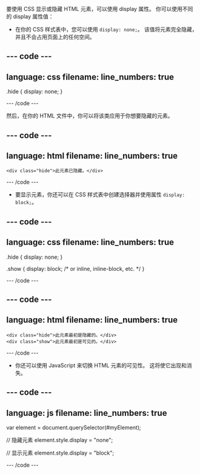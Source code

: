 要使用 CSS 显示或隐藏 HTML 元素，可以使用 display 属性。 你可以使用不同的 display 属性值：

- 在你的 CSS 样式表中，您可以使用 `display: none;`。 该值将元素完全隐藏，并且不会占用页面上的任何空间。

## --- code ---

language: css
filename:
line_numbers: true
-------------------------------------------------------

.hide {
display: none;
}

\--- /code ---

然后，在你的 HTML 文件中，你可以将该类应用于你想要隐藏的元素。

## --- code ---

language: html
filename:
line_numbers: true
-------------------------------------------------------

```
<div class="hide">此元素已隐藏。</div>
```

\--- /code ---

- 要显示元素，你还可以在 CSS 样式表中创建选择器并使用属性 `display: block;`。

## --- code ---

language: css
filename:
line_numbers: true
-------------------------------------------------------

.hide {
display: none;
}

.show {
display: block; /\* or inline, inline-block, etc. \*/
}

\--- /code ---

## --- code ---

language: html
filename:
line_numbers: true
-------------------------------------------------------

```
<div class="hide">此元素最初是隐藏的。</div>
<div class="show">此元素最初是可见的。</div>
```

\--- /code ---

- 你还可以使用 JavaScript 来切换 HTML 元素的可见性。 这将使它出现和消失。

## --- code ---

language: js
filename:
line_numbers: true
-------------------------------------------------------

var element = document.querySelector(#myElement);

// 隐藏元素
element.style.display = "none";

// 显示元素
element.style.display = "block";

\--- /code ---
